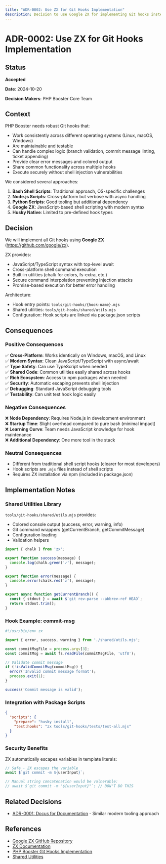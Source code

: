 ```yaml
---
title: "ADR-0002: Use ZX for Git Hooks Implementation"
description: Decision to use Google ZX for implementing Git hooks instead of shell scripts
---
```


# ADR-0002: Use ZX for Git Hooks Implementation

## Status

**Accepted**

**Date**: 2024-10-20

**Decision Makers**: PHP Booster Core Team

## Context

PHP Booster needs robust Git hooks that:
- Work consistently across different operating systems (Linux, macOS, Windows)
- Are maintainable and testable
- Can handle complex logic (branch validation, commit message linting, ticket appending)
- Provide clear error messages and colored output
- Share common functionality across multiple hooks
- Execute securely without shell injection vulnerabilities

We considered several approaches:

1. **Bash Shell Scripts**: Traditional approach, OS-specific challenges
2. **Node.js Scripts**: Cross-platform but verbose with async handling
3. **Python Scripts**: Good tooling but additional dependency
4. **Google ZX**: JavaScript-based shell scripting with modern syntax
5. **Husky Native**: Limited to pre-defined hook types

## Decision

We will implement all Git hooks using **Google ZX** (https://github.com/google/zx).

ZX provides:
- JavaScript/TypeScript syntax with top-level await
- Cross-platform shell command execution
- Built-in utilities (chalk for colors, fs-extra, etc.)
- Secure command interpolation preventing injection attacks
- Promise-based execution for better error handling

Architecture:
- Hook entry points: `tools/git-hooks/{hook-name}.mjs`
- Shared utilities: `tools/git-hooks/shared/utils.mjs`
- Configuration: Hook scripts are linked via package.json scripts

## Consequences

### Positive Consequences

✅ **Cross-Platform**: Works identically on Windows, macOS, and Linux  
✅ **Modern Syntax**: Clean JavaScript/TypeScript with async/await  
✅ **Type Safety**: Can use TypeScript when needed  
✅ **Shared Code**: Common utilities easily shared across hooks  
✅ **Rich Ecosystem**: Access to npm packages when needed  
✅ **Security**: Automatic escaping prevents shell injection  
✅ **Debugging**: Standard JavaScript debugging tools  
✅ **Testability**: Can unit test hook logic easily

### Negative Consequences

❌ **Node Dependency**: Requires Node.js in development environment  
❌ **Startup Time**: Slight overhead compared to pure bash (minimal impact)  
❌ **Learning Curve**: Team needs JavaScript knowledge for hook maintenance  
❌ **Additional Dependency**: One more tool in the stack

### Neutral Consequences

- Different from traditional shell script hooks (clearer for most developers)
- Hook scripts are `.mjs` files instead of shell scripts
- Requires ZX installation via npm (included in package.json)

## Implementation Notes

### Shared Utilities Library

`tools/git-hooks/shared/utils.mjs` provides:
- Colored console output (success, error, warning, info)
- Git command wrappers (getCurrentBranch, getCommitMessage)
- Configuration loading
- Validation helpers

```javascript
import { chalk } from 'zx';

export function success(message) {
  console.log(chalk.green('✓'), message);
}

export function error(message) {
  console.error(chalk.red('✗'), message);
}

export async function getCurrentBranch() {
  const { stdout } = await $`git rev-parse --abbrev-ref HEAD`;
  return stdout.trim();
}
```

### Hook Example: commit-msg

```javascript
#!/usr/bin/env zx

import { error, success, warning } from './shared/utils.mjs';

const commitMsgFile = process.argv[3];
const commitMsg = await fs.readFile(commitMsgFile, 'utf8');

// Validate commit message
if (!isValidCommitMsg(commitMsg)) {
  error('Invalid commit message format');
  process.exit(1);
}

success('Commit message is valid');
```

### Integration with Package Scripts

```json
{
  "scripts": {
    "prepare": "husky install",
    "test:hooks": "zx tools/git-hooks/tests/test-all.mjs"
  }
}
```

### Security Benefits

ZX automatically escapes variables in template literals:
```javascript
// Safe - ZX escapes the variable
await $`git commit -m ${userInput}`;

// Manual string concatenation would be vulnerable:
// await $`git commit -m "${userInput}"`; // DON'T DO THIS
```

## Related Decisions

- [ADR-0001: Docus for Documentation](./adr-0001-docus-documentation.md) - Similar modern tooling approach

## References

- [Google ZX GitHub Repository](https://github.com/google/zx)
- [ZX Documentation](https://google.github.io/zx/)
- [PHP Booster Git Hooks Implementation](../../../booster/tools/git-hooks/)
- [Shared Utilities](../../../booster/tools/git-hooks/shared/utils.mjs)
